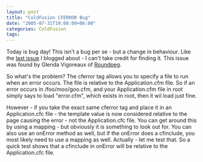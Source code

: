```yaml
---
layout: post
title: "ColdFusion CFERROR Bug"
date: "2005-07-31T19:08:00+06:00"
categories: ColdFusion 
tags: 
---
```


Today is bug day! This isn't a bug per se - but a change in behaviour. Like the <a href="http://ray.camdenfamily.com/index.cfm/2005/7/31/ColdFusion-Function-IsValid-Bug">last issue</a> I blogged about - I can't take credit for finding it. This issue was found by Glenda Vigoreaux of <a href="http://www.roundpeg.com">Roundpeg</a>.

So what's the problem? The cferror tag allows you to specify a file to run when an error occurs. The file is relative to the Application.cfm file. So if an error occurs in /foo/moo/goo.cfm, and your Application.cfm file in root simply says to load "error.cfm", which exists in root, then it wil load just fine.

However - if you take the exact same cferror tag and place it in an Application.cfc file - the template value is now considered relative to the page causing the error - not the Application.cfc file. You can get around this by using a mapping - but obviously it is something to look out for. You can also use an onError method as well, but if the onError does a cfinclude, you most likely need to use a mapping as well. Actually - let me test that. So a quick test shows that a cfinclude in onError will be relative to the Application.cfc file.